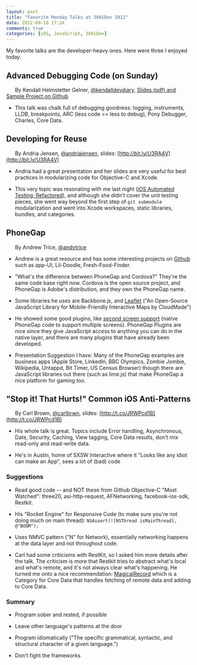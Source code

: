 ```yaml
---
layout: post
title: "Favorite Monday Talks at 360iDev 2012"
date: 2012-09-10 17:24
comments: true
categories: [iOS, JavaScript, 360iDev]
---
```

My favorite talks are the developer-heavy ones. Here were three I enjoyed today.

## Advanced Debugging Code (on Sunday)

&nbsp;&nbsp;&nbsp;&nbsp;&nbsp;&nbsp;By Kendall Helmstetter Gelner, [@kendalldevdiary](http://twitter.com/kendalldevdiary), [Slides (pdf) and Sample Project on Github](https://github.com/KiGi/AdvancedDebuggingCode)

* This talk was chalk full of debugging goodness: logging, instruments, LLDB, breakpoints, ARC (less code == less to debug), Pony Debugger, Charles, Core Data.

## Developing for Reuse

&nbsp;&nbsp;&nbsp;&nbsp;&nbsp;&nbsp;By Andria Jensen, [@andriajensen](http://twitter.com/andriajensen), slides: [http://bit.ly/U3RA4V](http://bit.ly/U3RA4V)

* Andria had a great presentation and her slides are very useful for best practices in modularizing code for Objective-C and Xcode.

* This very topic was resonating with me last night ([iOS Automated Testing: Refactored](http://blog.evolvingbits.com/blog/2012/09/09/ios-automated-testing-refactored/)), and although she didn't cover the unit testing pieces, she went way beyond the first step of `git submodule` modularization and went into Xcode workspaces, static libraries, bundles, and categories.

## PhoneGap

&nbsp;&nbsp;&nbsp;&nbsp;&nbsp;&nbsp;By Andrew Trice, [@andytrice](http://twitter.com/andytrice)

* Andrew is a great resource and has some interesting projects on [Github](https://github.com/triceam) such as app-UI,  Lil-Doodle, Fresh-Food-Finder.

* "What's the difference between PhoneGap and Cordova?"  They're the same code base right now.  Cordova is the open source project, and PhoneGap is Adobe's distribution, and they own the PhoneGap name.

* Some libraries he uses are Backbone.js, and [Leaflet](http://leaflet.cloudmade.com) ("An Open-Source JavaScript Library for Mobile-Friendly Interactive Maps by CloudMade")

* He showed some good plugins, like [second screen support](https://github.com/triceam/phonegap-plugins/tree/master/iPhone/ExternalScreen) (native PhoneGap code to support multiple screens).  PhoneGap Plugins are nice since they give JavaScript access to anything you can do in the native layer, and there are many plugins that have already been developed.

* Presentation Suggestion I have: Many of the PhoneGap examples are business apps (Apple Store, LinkedIn, BBC Olympics, Zombie Jombie, Wikipedia, Untappd, Bit Timer, US Census Browser) though there are JavaScript libraries out there (such as lime.js) that make PhoneGap a nice platform for gaming too.

## "Stop it! That Hurts!" Common iOS Anti-Patterns

&nbsp;&nbsp;&nbsp;&nbsp;&nbsp;&nbsp;By Carl Brown, [@carlbrwn](http://twitter.com/carlbrwn), slides: [http://t.co/JRWPcd1B](http://t.co/JRWPcd1B)

* His whole talk is great. Topics include Error handling, Asynchronous, Date, Security, Caching, View tagging, Core Data results, don't mix read-only and read-write data.

* He's in Austin, home of SXSW Interactive where it "Looks like any idiot can make an App", sees a lot of (bad) code

### Suggestions

* Read good code -- and NOT these from Github Objective-C "Most Watched": three20, asi-http-request, AFNetworking, facebook-ios-sdk, Restkit.

* His "Rocket Engine" for Responsive Code (to make sure you're not doing much on main thread): `NSAssert(![NSThread isMainThread], @"BOOM");`

* Uses NMVC pattern ("N" for Network), essentially networking happens at the data layer and not throughout code.

* Carl had some criticisms with RestKit, so I asked him more details after the talk.  The criticism is more that Restkit tries to abstract what's local and what's remote, and it's not always clear what's happening. He turned me onto a nice recommendation: [MagicalRecord](https://github.com/magicalpanda/MagicalRecord) which is a Category for Core Data that handles fetching of remote data and adding to Core Data.

### Summary

* Program sober and rested, if possible

* Leave other language's patterns at the door

* Program idiomatically ("The specific grammatical, syntactic, and structural character of a given language.")

* Don't fight the frameworks